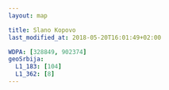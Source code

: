```yaml
---
layout: map

title: Slano Kopovo
last_modified_at: 2018-05-20T16:01:49+02:00

WDPA: [328849, 902374]
geoSrbija:
  L1_183: [104]
  L1_362: [8]
---
```

